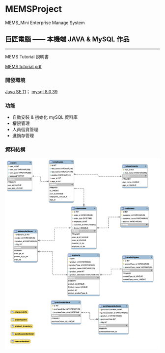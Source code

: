 # MEMSProject
MEMS_Mini Enterprise Manage System

## 巨匠電腦 —— 本機端 JAVA & MySQL 作品

<hr>
MEMS Tutorial 說明書

[MEMS tutorial.pdf](https://github.com/DannyTan8x/MEMSProject/blob/e654ca94ac699a6fb8cb61cc87d5e0cb60394d69/MEMS%20tutorial.pdf) 

### 開發環境
[Java SE 11](https://www.oracle.com/tw/java/technologies/javase/jdk11-archive-downloads.html)；
[mysql 8.0.39](https://dev.mysql.com/downloads/mysql/)

### 功能
<ul type="disk">
<li> 自動安裝 & 初始化 mySQL 資料庫</li>
<li> 權限管理 </li>
<li> 人員個資管理 </li>
<li> 進銷存管理 </li>
</ul>

### 資料結構

![DB 結構](https://github.com/DannyTan8x/MEMSProject/blob/42b3ac3e127f0050e2cf91e15e916ae425b37f60/mySQL_DataBase/EER%20Diagram.png "mySQL structure")
